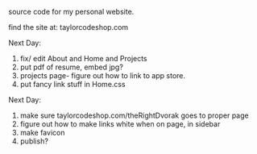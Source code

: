 source code for my personal website.

find the site at: taylorcodeshop.com


Next Day:
1. fix/ edit About and Home and Projects
2. put pdf of resume, embed jpg?
3. projects page- figure out how to link to app store.
4. put fancy link stuff in Home.css

Next Day:
1. make sure taylorcodeshop.com/theRightDvorak goes to proper page
2. figure out how to make links white when on page, in sidebar
3. make favicon
4. publish?
